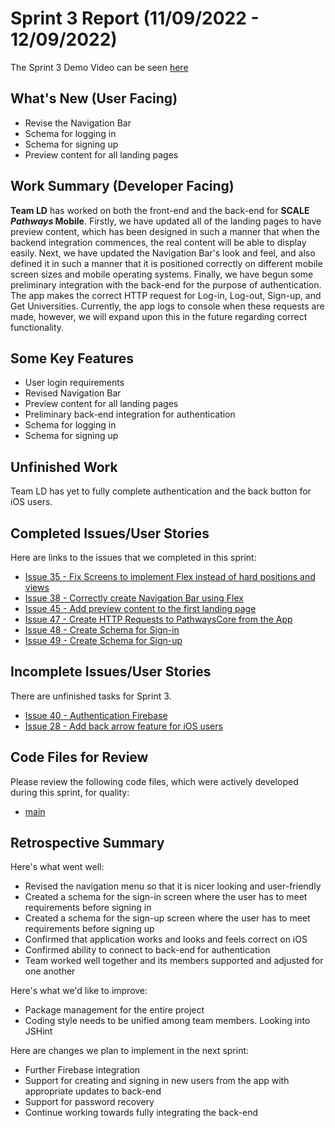 # Sprint 3 Report (11/09/2022 - 12/09/2022)
The Sprint 3 Demo Video can be seen [here](https://drive.google.com/drive/u/1/folders/1uS-JWdZm3AKU2bh-7qh2PkwzacMO1niT)

## What's New (User Facing)
 * Revise the Navigation Bar 
 * Schema for logging in
 * Schema for signing up
 * Preview content for all landing pages


## Work Summary (Developer Facing)
**Team LD** has worked on both the front-end and the back-end for **SCALE _Pathways_ Mobile**. Firstly, we have updated all of the landing pages to have preview content, which has been designed in such a manner that when the backend integration commences, the real content will be able to display easily. Next, we have updated the Navigation Bar's look and feel, and also defined it in such a manner that it is positioned correctly on different mobile screen sizes and mobile operating systems. Finally, we have begun some preliminary integration with the back-end for the purpose of authentication. The app makes the correct HTTP request for Log-in, Log-out, Sign-up, and Get Universities. Currently, the app logs to console when these requests are made, however, we will expand upon this in the future regarding correct functionality.


## Some Key Features
* User login requirements
* Revised Navigation Bar
* Preview content for all landing pages
* Preliminary back-end integration for authentication
* Schema for logging in
* Schema for signing up


## Unfinished Work
Team LD has yet to fully complete authentication and the back button for iOS users. 


## Completed Issues/User Stories
Here are links to the issues that we completed in this sprint:

 * [Issue 35 - Fix Screens to implement Flex instead of hard positions and views](https://github.com/WSUCptSCapstone-Fall2022Spring2023/scale-mobilefullstackapp/issues/35)
 * [Issue 38 - Correctly create Navigation Bar using Flex](https://github.com/WSUCptSCapstone-Fall2022Spring2023/scale-mobilefullstackapp/issues/38)
 * [Issue 45 - Add preview content to the first landing page](https://github.com/WSUCptSCapstone-Fall2022Spring2023/scale-mobilefullstackapp/issues/45)
 * [Issue 47 - Create HTTP Requests to PathwaysCore from the App](https://github.com/WSUCptSCapstone-Fall2022Spring2023/scale-mobilefullstackapp/issues/47)
 * [Issue 48 - Create Schema for Sign-in](https://github.com/WSUCptSCapstone-Fall2022Spring2023/scale-mobilefullstackapp/issues/48)
 * [Issue 49 - Create Schema for Sign-up](https://github.com/WSUCptSCapstone-Fall2022Spring2023/scale-mobilefullstackapp/issues/49)
 
 
## Incomplete Issues/User Stories
There are unfinished tasks for Sprint 3.
 * [Issue 40 - Authentication Firebase](https://github.com/WSUCptSCapstone-Fall2022Spring2023/scale-mobilefullstackapp/issues/40)
 * [Issue 28 - Add back arrow feature for iOS users](https://github.com/WSUCptSCapstone-Fall2022Spring2023/scale-mobilefullstackapp/issues/28)


## Code Files for Review
Please review the following code files, which were actively developed during this sprint, for quality:
 * [main](https://github.com/WSUCptSCapstone-Fall2022Spring2023/scale-mobilefullstackapp/tree/main)


## Retrospective Summary
Here's what went well:
  * Revised the navigation menu so that it is nicer looking and user-friendly
  * Created a schema for the sign-in screen where the user has to meet requirements before signing in
  * Created a schema for the sign-up screen where the user has to meet requirements before signing up
  * Confirmed that application works and looks and feels correct on iOS
  * Confirmed ability to connect to back-end for authentication
  * Team worked well together and its members supported and adjusted for one another


Here's what we'd like to improve:
   * Package management for the entire project
   * Coding style needs to be unified among team members. Looking into JSHint
  
  
Here are changes we plan to implement in the next sprint:
   * Further Firebase integration
   * Support for creating and signing in new users from the app with appropriate updates to back-end
   * Support for password recovery
   * Continue working towards fully integrating the back-end
